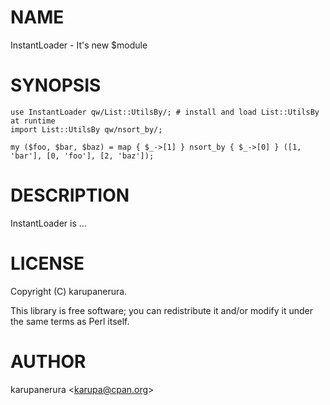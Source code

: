 # NAME

InstantLoader - It's new $module

# SYNOPSIS

    use InstantLoader qw/List::UtilsBy/; # install and load List::UtilsBy at runtime
    import List::UtilsBy qw/nsort_by/;

    my ($foo, $bar, $baz) = map { $_->[1] } nsort_by { $_->[0] } ([1, 'bar'], [0, 'foo'], [2, 'baz']);

# DESCRIPTION

InstantLoader is ...

# LICENSE

Copyright (C) karupanerura.

This library is free software; you can redistribute it and/or modify
it under the same terms as Perl itself.

# AUTHOR

karupanerura &lt;karupa@cpan.org>
